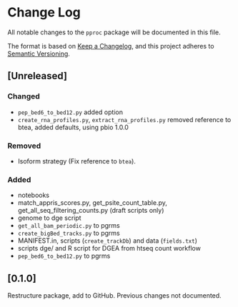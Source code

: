 # Change Log
All notable changes to the `pproc` package will be documented in this file.

The format is based on [Keep a Changelog](http://keepachangelog.com/), 
and this project adheres to [Semantic Versioning](http://semver.org/).

## [Unreleased]

### Changed
- `pep_bed6_to_bed12.py` added option
- `create_rna_profiles.py`, `extract_rna_profiles.py` removed reference to btea, added defaults, using pbio 1.0.0

### Removed
- Isoform strategy (Fix reference to `btea`).

### Added
- notebooks
- match_appris_scores.py, get_psite_count_table.py, get_all_seq_filtering_counts.py (draft scripts only)
- genome to dge script
- `get_all_bam_periodic.py` to pgrms
- `create_bigBed_tracks.py` to pgrms
- MANIFEST.in, scripts (`create_trackDb`) and data (`fields.txt`)
- scripts dge/ and R script for DGEA from htseq count workflow
- `pep_bed6_to_bed12.py` to pgrms

## [0.1.0]

Restructure package, add to GitHub. Previous changes not documented.
